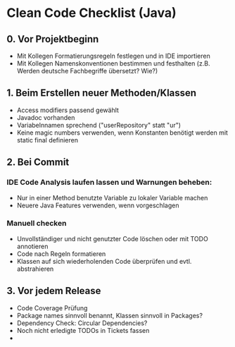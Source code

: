 # Clean Code Checklist (Java)

## 0. Vor Projektbeginn
- Mit Kollegen Formatierungsregeln festlegen und in IDE importieren
- Mit Kollegen Namenskonventionen bestimmen und festhalten (z.B. Werden deutsche Fachbegriffe übersetzt? Wie?)

## 1. Beim Erstellen neuer Methoden/Klassen
- Access modifiers passend gewählt
- Javadoc vorhanden
- Variabelnnamen sprechend ("userRepository" statt "ur")
- Keine magic numbers verwenden, wenn Konstanten benötigt werden mit static final definieren

## 2. Bei Commit
### IDE Code Analysis laufen lassen und Warnungen beheben:
- Nur in einer Method benutzte Variable zu lokaler Variable machen
- Neuere Java Features verwenden, wenn vorgeschlagen


### Manuell checken
- Unvollständiger und nicht genutzter Code löschen oder mit TODO annotieren
- Code nach Regeln formatieren 
- Klassen auf sich wiederholenden Code überprüfen und evtl. abstrahieren 



## 3. Vor jedem Release
- Code Coverage Prüfung
- Package names sinnvoll benannt, Klassen sinnvoll in Packages?
- Dependency Check: Circular Dependencies? 
- Noch nicht erledigte TODOs in Tickets fassen
- 

